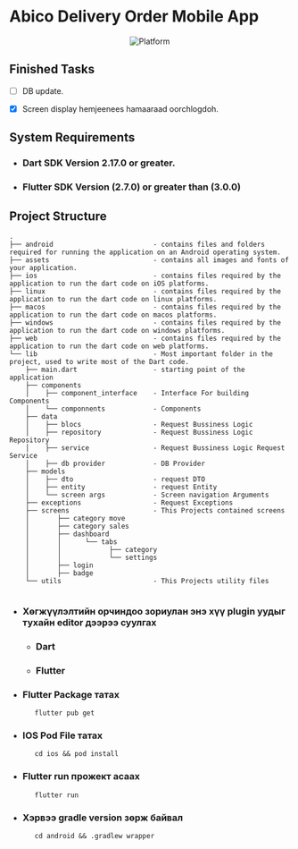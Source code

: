 # Abico Delivery Order Mobile App 

<p align="center">
    <img src="https://img.shields.io/badge/Platform-Android%20|%20iOS?logo=flutter" alt="Platform"/>
</p>

## Finished Tasks
 - [ ] DB update.
 - [x] Screen display hemjeenees hamaaraad oorchlogdoh.


## System Requirements

 - ### Dart SDK Version 2.17.0 or greater.
 - ### Flutter SDK Version (2.7.0) or greater than (3.0.0)


## Project Structure

```
.
├── android                         - contains files and folders required for running the application on an Android operating system.
├── assets                          - contains all images and fonts of your application.
├── ios                             - contains files required by the application to run the dart code on iOS platforms.
├── linux                           - contains files required by the application to run the dart code on linux platforms.
├── macos                           - contains files required by the application to run the dart code on macos platforms.
├── windows                         - contains files required by the application to run the dart code on windows platforms.
├── web                             - contains files required by the application to run the dart code on web platforms.
└── lib                             - Most important folder in the project, used to write most of the Dart code. 
    ├── main.dart                   - starting point of the application
    ├── components
    │    ├── component_interface    - Interface For building Components 
    │    └── componnents            - Components
    ├── data
    │    ├── blocs                  - Request Bussiness Logic
    │    ├── repository             - Request Bussiness Logic Repository
    │    ├── service                - Request Bussiness Logic Request Service
    │    ├── db provider            - DB Provider
    ├── models
    │    ├── dto                    - request DTO 
    │    ├── entity                 - request Entity
    │    └── screen args            - Screen navigation Arguments
    ├── exceptions                  - Request Exceptions
    ├── screens                     - This Projects contained screens
    │       ├── category move 
    │       ├── category sales  
    │       ├── dashboard
    │       │      └── tabs
    │       │            ├── category
    │       │            └── settings 
    │       ├── login
    │       ├── badge
    └── utils                       - This Projects utility files
    
```

- ### Хөгжүүлэлтийн орчиндоо зориулан энэ хүү plugin уудыг тухайн editor дээрээ суулгах

  -  ### Dart
  -  ### Flutter 


- ### Flutter Package татах

         flutter pub get

- ### IOS Pod File татах

         cd ios && pod install 


- ### Flutter run прожект асаах

         flutter run  

- ### Хэрвээ gradle version зөрж байвал  

         cd android && .gradlew wrapper 
